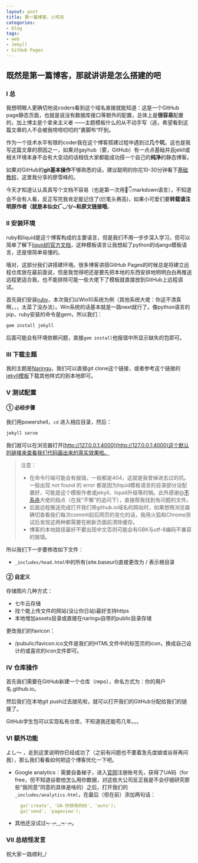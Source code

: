```yaml
---
layout: post
title: 第一篇博客，小鸡冻
categories:
- blog
tags:
- web
- Jekyll
- GitHub Pages
---
```


## 既然是第一篇博客，那就讲讲是怎么搭建的吧
### Ⅰ 总
我想明眼人更确切地说coders看到这个域名直接就能知道：这是一个GitHub page静态页面，也就是说没有数据库接口等额外的配置，总体上是<strong>很容易</strong>配置的，加上博主是个拿来主义者 ——主题模板什么的从不动手写（逃，希望看到这篇文章的人不会被我唠唠叨叨的”裹脚布“吓到。

作为一个技术水平有限的coder我在这个博客搭建过程中遇到过<strong>几个坑</strong>，这也是我写这篇文章的原因之一，如果对gayhub（雾，GitHub）有一点点基础并且jekll或相关环境本身不会有大变动的话相信大家都能成功搭一个自己的<strong>纯净</strong>的静态博客。

如果对GitHub的<strong>git基本操作</strong>不够熟悉的话，建议聪明的你花10-30分钟看下[基础教程](https://www.liaoxuefeng.com/wiki/0013739516305929606dd18361248578c67b8067c8c017b000)，这里我分享的廖雪峰的。

今天才知道认认真真写个文档不容易（也是第一次用🐎👇markdown语言），不知道会不会有人看，反正写完我肯定能记住了(烂笔头赛高)，如果小可爱们要<strong>转载请注明原作者（就是本仙女(‾◡◝)/~和原文链接哦</strong>。

### Ⅱ 安装环境

ruby和liquid是这个博客构成的主要语言，但是我们不用一步步深入学习，但可以简单了解下[liquid的官方文档](https://liquid.bootcss.com/)，这种模板语言让我想起了python的django模板语言，还是很简单易懂的。

哦对，这部分我们讲搭建环境。很多博客讲搭GitHub Pages的时候总是将建立远程仓库放在最前面说，但是我觉得吧还是要先把本地的东西安排地明明白白再推送远程更适合我，也不能排除可能一些大佬下了模板就直接放到GitHub上远程调试。

首先我们安装[ruby](http://www.ruby-lang.org/zh_cn/downloads/)，本次我们以Win10系统为例（其他系统大佬：你这不清真啊，，，太菜了没办法）。Win系统的话基本就是一路next就行了。像python语言的pip，ruby安装的命令是gem，所以我们：

```powershell
gem install jekyll
```
后面可能会有环境依赖问题，直接`gem install`他报错中所显示缺失的包即可。

### Ⅲ 下载主题

我的主题是[Naringu](https://github.com/ariestiyansyah/naringu)，我们可以直接git clone这个链接，或者参考这个链接的[jekyll模板](http://jekyllthemes.org/)下载其他样式的到本地即可。

### Ⅴ 测试配置

#### ① 必经步骤

我们用powershell，`cd` 进入相应目录，然后：

```powershell
jekyll serve
```

我们就可以在浏览器打开[http://127.0.0.1:4000](http://127.0.0.1:4000)这个默认的链接来查看我们代码画出来的真实效果啦。

> 注意：
>
> * 在命令行端可能会有报错，一般都是404，这就是我曾掉进去过的坑。一般出现 not found 的 error 都是因为liquid模板语言的目录部分没配置好，可能是这个模板作者或jekyll、liquid升级等的锅。此外感谢@[不系舟](https://www.zmonster.me/)大佬的指点（在我“不懈”的追问下），直接帮我找到有问题的文件。
> * 后面远程推送完成打开我们带github.io域名的网站时，如果想用浏览器确切查看我们每次commit前后网页的变化的话，我用火狐和Chrome测试后发现这两种都需要在刷新页面前清除缓存。
> * 博客的本地路径最好不要出现中文否则可能会有GBK与utf-8编码不兼容的报错。

所以我们下一步要修改如下文件：

* `_includes/head.html`中的所有{site.baseurl}直接更改为 / 表示根目录

#### ② 自定义

存储图片几种方式：

* 七牛云存储
* 找个能上传文件的网站(没让你日站)最好支持https
* 本地增加assets目录或直接在naringu自带的public目录存储

更改我们的favicon：

* /pubulic/favicon.ico文件是我们的HTML文件中的标签页的icon，换成自己设计的或喜欢的icon文件即可。

### Ⅳ 仓库操作

首先我们需要在GitHub新建一个仓库（repo），命名方式为：你的用户名.github.io。

然后我们在本地git push过去就吼啦，就可以打开我们的GitHub分配给我们的链接了。

GitHub学生包可以实现私有仓库，不知道我还能苟几年。。。

### Ⅵ 额外功能

よし～ ，走到这里说明你已经成功了（之前有问题也不要着急先度娘或谷哥再问我），那么我们看看如何把这个博客优化一下吧。

* Google analytics：需要自备梯子，进入[官网](https://analytics.google.com)注册账号先，获得了UA码（for free，但不知道谷歌他怎么用你数据，对这些大公司反正我是不会仔细研究那些“我同意“同意的具体是啥的）之后，打开我们的`_includes/analytics.html`，在最后（但在</script>前）添加两句话：

  ```yaml
    ga('create', 'UA-你获得的码', 'auto');
    ga('send', 'pageview');
  ```

* 其他还没试过┭┮﹏┭┮。

### Ⅶ 总结怪发言

祝大家一路顺利_/



